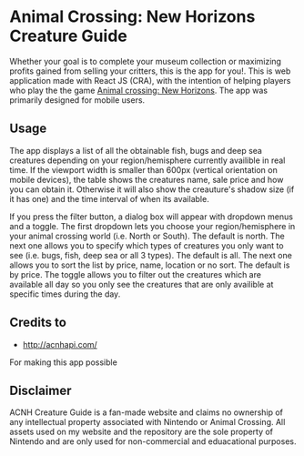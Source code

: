 # Animal Crossing: New Horizons Creature Guide

Whether your goal is to complete your museum collection or maximizing profits gained from selling your critters, this is the app for you!. This is web application made with React JS (CRA), with the intention of helping players who play the the game [Animal crossing: New Horizons](https://www.google.com/search?gs_ssp=eJzj4tVP1zc0zDCOtzCySDcyYPSSSczLzE3MUUguyi8uzsxLV8hLLVfIyC_KrMrPKwYANkQPCw&q=animal+crossing+new+horizons&rlz=1C5CHFA_enCA856CA856&oq=animal+crossing+new+&aqs=chrome.2.69i59j69i57j46j69i59j0l3j69i60.9411j0j7&sourceid=chrome&ie=UTF-8). The app was primarily designed for mobile users.

## Usage

The app displays a list of all the obtainable fish, bugs and deep sea creatures depending on your region/hemisphere currently availible in real time. If the viewport width is smaller than 600px (vertical orientation on mobile devices), the table shows the creatures name, sale price and how you can obtain it. Otherwise it will also show the creauture's shadow size (if it has one) and the time interval of when its available.

If you press the filter button, a dialog box will appear with dropdown menus and a toggle. The first dropdown lets you choose your region/hemisphere in your animal crossing world (i.e. North or South). The default is north. The next one allows you to specify which types of creatures you only want to see (i.e. bugs, fish, deep sea or all 3 types). The default is all. The next one allows you to sort the list by price, name, location or no sort. The default is by price. The toggle allows you to filter out the creatures which are available all day so you only see the creatures that are only availible at specific times during the day.

## Credits to

-   http://acnhapi.com/

For making this app possible

## Disclaimer

ACNH Creature Guide is a fan-made website and claims no ownership of any intellectual property associated with Nintendo or Animal Crossing. All assets used on my website and the repository are the sole property of Nintendo and are only used for non-commercial and eduacational purposes.
